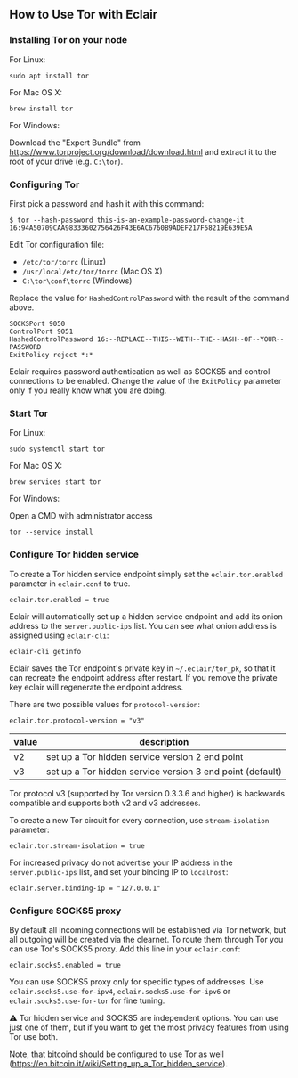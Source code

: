 ## How to Use Tor with Eclair

### Installing Tor on your node

For Linux:

```shell
sudo apt install tor
```

For Mac OS X:

```shell
brew install tor
```

For Windows:
  
Download the "Expert Bundle" from https://www.torproject.org/download/download.html and extract it to the root of your drive (e.g. `C:\tor`).

### Configuring Tor

First pick a password and hash it with this command:

```shell
$ tor --hash-password this-is-an-example-password-change-it
16:94A50709CAA98333602756426F43E6AC6760B9ADEF217F58219E639E5A
```

Edit Tor configuration file:
 - `/etc/tor/torrc` (Linux)
 - `/usr/local/etc/tor/torrc` (Mac OS X)
 - `C:\tor\conf\torrc` (Windows)

Replace the value for `HashedControlPassword` with the result of the command above.

```
SOCKSPort 9050
ControlPort 9051
HashedControlPassword 16:--REPLACE--THIS--WITH--THE--HASH--OF--YOUR--PASSWORD
ExitPolicy reject *:*
```

Eclair requires password authentication as well as SOCKS5 and control connections to be enabled.
Change the value of the `ExitPolicy` parameter only if you really know what you are doing.

### Start Tor

For Linux:

```shell
sudo systemctl start tor
```

For Mac OS X:

```shell
brew services start tor
```

For Windows:

Open a CMD with administrator access

```shell
tor --service install
```

### Configure Tor hidden service

To create a Tor hidden service endpoint simply set the `eclair.tor.enabled` parameter in `eclair.conf` to true.
```
eclair.tor.enabled = true
```
Eclair will automatically set up a hidden service endpoint and add its onion address to the `server.public-ips` list.
You can see what onion address is assigned using `eclair-cli`:

```shell
eclair-cli getinfo
```
Eclair saves the Tor endpoint's private key in `~/.eclair/tor_pk`, so that it can recreate the endpoint address after 
restart. If you remove the private key eclair will regenerate the endpoint address.   

There are two possible values for `protocol-version`:

```
eclair.tor.protocol-version = "v3"
```

value   | description
--------|---------------------------------------------------------
 v2     | set up a Tor hidden service version 2 end point
 v3     | set up a Tor hidden service version 3 end point (default)
 
Tor protocol v3 (supported by Tor version 0.3.3.6 and higher) is backwards compatible and supports 
both v2 and v3 addresses. 

To create a new Tor circuit for every connection, use `stream-isolation` parameter:

```
eclair.tor.stream-isolation = true
```

For increased privacy do not advertise your IP address in the `server.public-ips` list, and set your binding IP to `localhost`:
```
eclair.server.binding-ip = "127.0.0.1"
```

### Configure SOCKS5 proxy

By default all incoming connections will be established via Tor network, but all outgoing will be created via the 
clearnet. To route them through Tor you can use Tor's SOCKS5 proxy. Add this line in your `eclair.conf`:
```
eclair.socks5.enabled = true
```
You can use SOCKS5 proxy only for specific types of addresses. Use `eclair.socks5.use-for-ipv4`, `eclair.socks5.use-for-ipv6`
or `eclair.socks5.use-for-tor` for fine tuning.

:warning: Tor hidden service and SOCKS5 are independent options. You can use just one of them, but if you want to get the most privacy 
features from using Tor use both.  

Note, that bitcoind should be configured to use Tor as well (https://en.bitcoin.it/wiki/Setting_up_a_Tor_hidden_service).